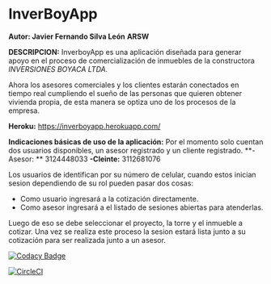 # InverBoyApp

**Autor: Javier Fernando Silva León**
**ARSW**

**DESCRIPCION:**
InverboyApp es una aplicación diseñada para generar apoyo en el proceso de comercialización de inmuebles de la constructora *INVERSIONES BOYACA LTDA.* 

Ahora los asesores comerciales y los clientes estarán conectados en tiempo real cumpliendo el sueño de las personas que quieren obtener vivienda propia, de esta manera se optiza uno de los procesos de la empresa. 

**Heroku:** https://inverboyapp.herokuapp.com/

**Indicaciones básicas de uso de la aplicación:** 
Por el momento solo cuentan dos usuarios disponibles, un asesor registrado y un cliente registrado.
**-Asesor: ** 3124448033 
**-Cleinte:** 3112681076

Los usuarios de identifican por su número de celular, cuando estos inician sesion dependiendo de su rol pueden pasar dos cosas:
- Como usuario ingresará a la cotización directamente.
- Como asesor ingresará a el listado de sesiones abiertas para atenderlas.

Luego de eso se debe seleccionar el proyecto, la torre y el inmueble a cotizar. Una vez se realiza este proceso la sesion estará lista junto a su cotización para ser realizada junto a un asesor. 

[![Codacy Badge](https://api.codacy.com/project/badge/Grade/374bcf488f4c458c9fa841b515a46d7d)](https://www.codacy.com/app/javierfsilva7/InverBoyApp?utm_source=github.com&amp;utm_medium=referral&amp;utm_content=javierfsilva7/InverBoyApp&amp;utm_campaign=Badge_Grade)

[![CircleCI](https://circleci.com/gh/javierfsilva7/InverBoyApp.svg?style=svg)](https://circleci.com/gh/javierfsilva7/InverBoyApp)
